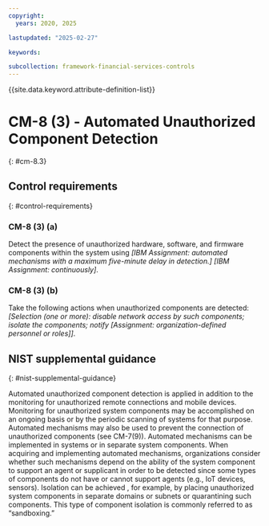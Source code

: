 ```yaml
---
copyright:
  years: 2020, 2025

lastupdated: "2025-02-27"

keywords:

subcollection: framework-financial-services-controls
---
```


{{site.data.keyword.attribute-definition-list}}

# CM-8 (3) -  Automated Unauthorized Component Detection
{: #cm-8.3}

## Control requirements
{: #control-requirements}



### CM-8 (3) (a)


Detect the presence of unauthorized hardware, software, and firmware components within the system using _[IBM Assignment: automated mechanisms with a maximum five-minute delay in detection.]_ _[IBM Assignment: continuously]_.


### CM-8 (3) (b)


Take the following actions when unauthorized components are detected: _[Selection (one or more): disable network access by such components; isolate the components; notify _[Assignment: organization-defined personnel or roles]_]_.












## NIST supplemental guidance
{: #nist-supplemental-guidance}

Automated unauthorized component detection is applied in addition to the monitoring for unauthorized remote connections and mobile devices. Monitoring for unauthorized system components may be accomplished on an ongoing basis or by the periodic scanning of systems for that purpose. Automated mechanisms may also be used to prevent the connection of unauthorized components (see CM-7(9)). Automated mechanisms can be implemented in systems or in separate system components. When acquiring and implementing automated mechanisms, organizations consider whether such mechanisms depend on the ability of the system component to support an agent or supplicant in order to be detected since some types of components do not have or cannot support agents (e.g., IoT devices, sensors). Isolation can be achieved , for example, by placing unauthorized system components in separate domains or subnets or quarantining such components. This type of  component isolation is commonly referred to as “sandboxing.”
